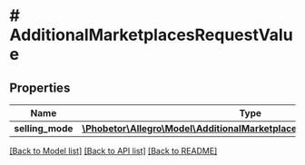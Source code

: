 # # AdditionalMarketplacesRequestValue

## Properties

Name | Type | Description | Notes
------------ | ------------- | ------------- | -------------
**selling_mode** | [**\Phobetor\Allegro\Model\AdditionalMarketplacesRequestValueSellingMode**](AdditionalMarketplacesRequestValueSellingMode.md) |  | [optional]

[[Back to Model list]](../../README.md#models) [[Back to API list]](../../README.md#endpoints) [[Back to README]](../../README.md)
